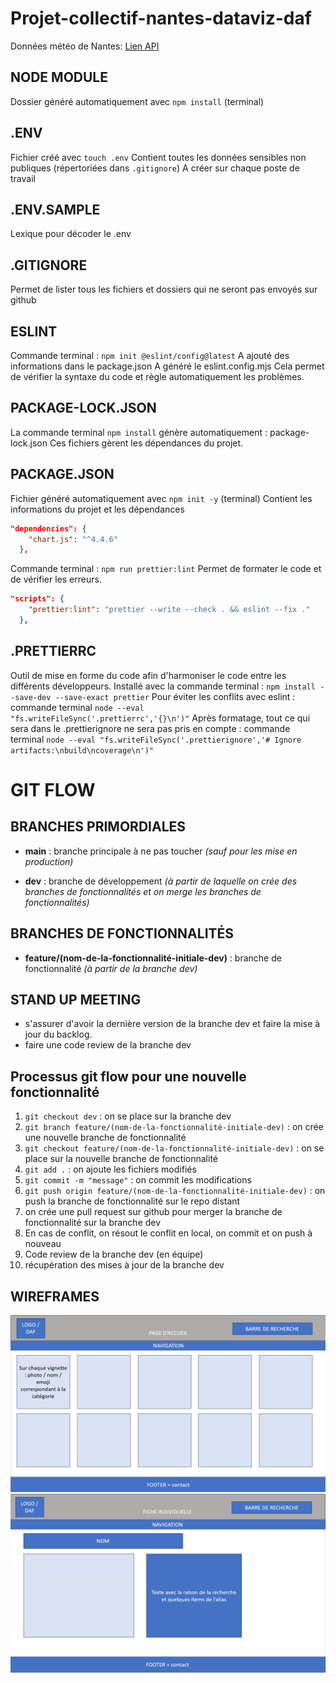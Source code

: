 # Projet-collectif-nantes-dataviz-daf

Données météo de Nantes: [Lien API](https://api.openweathermap.org/data/2.5/weather?lat=47.2186371&lon=-1.5541362&appid={API_KEY})

## NODE MODULE

Dossier généré automatiquement avec `npm install` (terminal)

## .ENV

Fichier créé avec `touch .env`
Contient toutes les données sensibles non publiques (répertoriées dans `.gitignore`)
A créer sur chaque poste de travail

## .ENV.SAMPLE

Lexique pour décoder le .env

## .GITIGNORE

Permet de lister tous les fichiers et dossiers qui ne seront pas envoyés sur github

## ESLINT

Commande terminal : `npm init @eslint/config@latest`
A ajouté des informations dans le package.json
A généré le eslint.config.mjs
Cela permet de vérifier la syntaxe du code et règle automatiquement les problèmes.

## PACKAGE-LOCK.JSON

La commande terminal `npm install` génère automatiquement : package-lock.json
Ces fichiers gèrent les dépendances du projet.

## PACKAGE.JSON

Fichier généré automatiquement avec `npm init -y` (terminal)
Contient les informations du projet et les dépendances

```json
"dependencies": {
    "chart.js": "^4.4.6"
  },
```
Commande terminal : `npm run prettier:lint`
Permet de formater le code et de vérifier les erreurs.
```json
"scripts": {
    "prettier:lint": "prettier --write --check . && eslint --fix ."
  },
```

## .PRETTIERRC

Outil de mise en forme du code afin d'harmoniser le code entre les différents développeurs.
Installé avec la commande terminal : `npm install --save-dev --save-exact prettier`
Pour éviter les conflits avec eslint : commande terminal `node --eval "fs.writeFileSync('.prettierrc','{}\n')"`
Après formatage, tout ce qui sera dans le .prettierignore ne sera pas pris en compte : commande terminal `node --eval "fs.writeFileSync('.prettierignore','# Ignore artifacts:\nbuild\ncoverage\n')"`

# GIT FLOW

## BRANCHES PRIMORDIALES

- __main__ : branche principale à ne pas toucher *(sauf pour les mise en production)*

- __dev__ : branche de développement *(à partir de laquelle on crée des branches de fonctionnalités et on merge les branches de fonctionnalités)*

## BRANCHES DE FONCTIONNALITÉS

- __feature/(nom-de-la-fonctionnalité-initiale-dev)__ : branche de fonctionnalité *(à partir de la branche dev)*

## STAND UP MEETING

- s'assurer d'avoir la dernière version de la branche dev et faire la mise à jour du backlog.
- faire une code review de la branche dev

## Processus git flow pour une nouvelle fonctionnalité

1. `git checkout dev` : on se place sur la branche dev
2. `git branch feature/(nom-de-la-fonctionnalité-initiale-dev)` : on crée une nouvelle branche de fonctionnalité
3. `git checkout feature/(nom-de-la-fonctionnalité-initiale-dev)` : on se place sur la nouvelle branche de fonctionnalité
4. `git add .` : on ajoute les fichiers modifiés
5. `git commit -m "message"` : on commit les modifications
6. `git push origin feature/(nom-de-la-fonctionnalité-initiale-dev)` : on push la branche de fonctionnalité sur le repo distant
7. on crée une pull request sur github pour merger la branche de fonctionnalité sur la branche dev
8. En cas de conflit, on résout le conflit en local, on commit et on push à nouveau
9. Code review de la branche dev (en équipe)
10. récupération des mises à jour de la branche dev

## WIREFRAMES
![wireframe - page d'accueil](assets\wireframe_accueil_daf.png)
![wireframe - fiche individuelle](assets\wireframe_fiche_daf.png)

